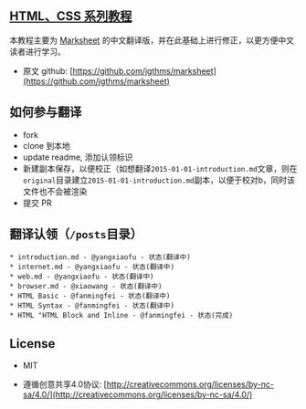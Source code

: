 ## [HTML、CSS 系列教程](http://fe-primary-tutorial.yangxiaofu.com/)


本教程主要为 [Marksheet](http://marksheet.io) 的中文翻译版，并在此基础上进行修正，以更方便中文读者进行学习。
* 原文 github: [https://github.com/jgthms/marksheet](https://github.com/jgthms/marksheet)

## 如何参与翻译

* fork
* clone 到本地
* update readme, 添加认领标识
* 新建副本保存，以便校正（如想翻译`2015-01-01-introduction.md`文章，则在`original`目录建立`2015-01-01-introduction.md`副本，以便于校对b，同时该文件也不会被渲染
* 提交 PR

## 翻译认领（`/posts`目录）
    * introduction.md - @yangxiaofu - 状态(翻译中)
    * internet.md - @yangxiaofu - 状态(翻译中)
    * web.md - @yangxiaofu - 状态(翻译中)
    * browser.md - @xiaowang - 状态(翻译中)
    * HTML Basic - @fanmingfei - 状态(翻译中)
    * HTML Syntax - @fanmingfei - 状态(翻译中)
    * HTML "HTML Block and Inline - @fanmingfei - 状态(完成)

## License

* MIT

* 遵循创意共享4.0协议: [http://creativecommons.org/licenses/by-nc-sa/4.0/](http://creativecommons.org/licenses/by-nc-sa/4.0/)

